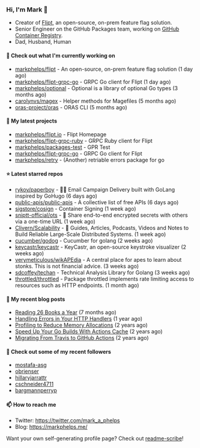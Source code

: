 ### Hi, I'm Mark 👋

* Creator of [Flipt](https://github.com/markphelps/flipt), an open-source, on-prem feature flag solution.
* Senior Engineer on the GitHub Packages team, working on [GitHub Container Registry](https://github.blog/2020-09-01-introducing-github-container-registry/).
* Dad, Husband, Human

#### 👷 Check out what I'm currently working on

- [markphelps/flipt](https://github.com/markphelps/flipt) - An open-source, on-prem feature flag solution (1 day ago)
- [markphelps/flipt-grpc-go](https://github.com/markphelps/flipt-grpc-go) - GRPC Go client for Flipt (1 day ago)
- [markphelps/optional](https://github.com/markphelps/optional) - Optional is a library of optional Go types (3 months ago)
- [carolynvs/magex](https://github.com/carolynvs/magex) - Helper methods for Magefiles (5 months ago)
- [oras-project/oras](https://github.com/oras-project/oras) - ORAS CLI (5 months ago)

#### 🌱 My latest projects

- [markphelps/flipt.io](https://github.com/markphelps/flipt.io) - Flipt Homepage
- [markphelps/flipt-grpc-ruby](https://github.com/markphelps/flipt-grpc-ruby) - GRPC Ruby client for Flipt
- [markphelps/packages-test](https://github.com/markphelps/packages-test) - GPR Test
- [markphelps/flipt-grpc-go](https://github.com/markphelps/flipt-grpc-go) - GRPC Go client for Flipt
- [markphelps/retry](https://github.com/markphelps/retry) - (Another) retriable errors package for go

#### ⭐️ Latest starred repos

- [rykov/paperboy](https://github.com/rykov/paperboy) - 💌💨 Email Campaign Delivery built with GoLang inspired by GoHugo (6 days ago)
- [public-apis/public-apis](https://github.com/public-apis/public-apis) - A collective list of free APIs (6 days ago)
- [sigstore/cosign](https://github.com/sigstore/cosign) - Container Signing (1 week ago)
- [sniptt-official/ots](https://github.com/sniptt-official/ots) - 🔐 Share end-to-end encrypted secrets with others via a one-time URL (1 week ago)
- [Clivern/Scalability](https://github.com/Clivern/Scalability) - 🔖 Guides, Articles, Podcasts, Videos and Notes to Build Reliable Large-Scale Distributed Systems. (1 week ago)
- [cucumber/godog](https://github.com/cucumber/godog) - Cucumber for golang (2 weeks ago)
- [keycastr/keycastr](https://github.com/keycastr/keycastr) - KeyCastr, an open-source keystroke visualizer (2 weeks ago)
- [verymeticulous/wikAPEdia](https://github.com/verymeticulous/wikAPEdia) - A central place for apes to learn about stonks. This is not financial advice. (3 weeks ago)
- [sdcoffey/techan](https://github.com/sdcoffey/techan) - Technical Analysis Library for Golang (3 weeks ago)
- [throttled/throttled](https://github.com/throttled/throttled) - Package throttled implements rate limiting access to resources such as HTTP endpoints. (1 month ago)

#### 📜 My recent blog posts

- [Reading 26 Books a Year](https://markphelps.me/2020/12/reading-26-books-a-year/) (7 months ago)
- [Handling Errors in Your HTTP Handlers](https://markphelps.me/2020/04/handling-errors-in-your-http-handlers/) (1 year ago)
- [Profiling to Reduce Memory Allocations](https://markphelps.me/2019/11/profiling-to-reduce-memory-allocations/) (2 years ago)
- [Speed Up Your Go Builds With Actions Cache](https://markphelps.me/2019/11/speed-up-your-go-builds-with-actions-cache/) (2 years ago)
- [Migrating From Travis to GitHub Actions](https://markphelps.me/2019/09/migrating-from-travis-to-github-actions/) (2 years ago)

#### 👯 Check out some of my recent followers

- [mostafa-asg](https://github.com/mostafa-asg)
- [obrienser](https://github.com/obrienser)
- [hillaryjarrattr](https://github.com/hillaryjarrattr)
- [cschneider4711](https://github.com/cschneider4711)
- [bargmannperryp](https://github.com/bargmannperryp)

#### 📫 How to reach me

- Twitter: https://twitter.com/mark_a_phelps
- Blog: https://markphelps.me/

Want your own self-generating profile page? Check out [readme-scribe](https://github.com/muesli/readme-scribe)!
